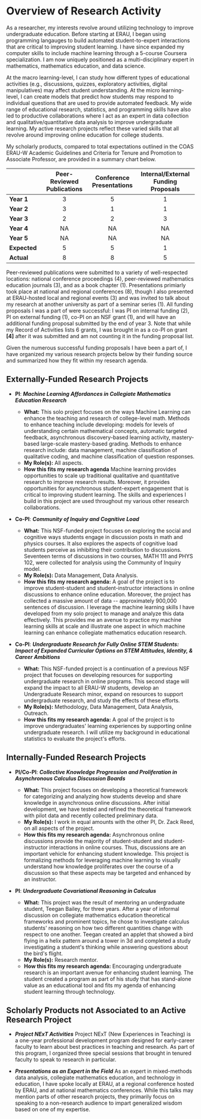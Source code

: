 # Overview of Research Activity
As a researcher, my interests revolve around utilizing technology to improve undergraduate education. Before starting at ERAU, I began using programming langauges to build automated student-to-expert interactions that are critical to improving student learning. I have since expanded my computer skills to include machine learning through a 5-course Coursera specialization. I am now uniquely positioned as a multi-disciplinary expert in mathematics, mathematics education, and data science.

At the macro learning-level, I can study how different types of educational activities (e.g., discussions, quizzes, exploratory activities, digital manipulatives) may affect student understanding. At the micro learning-level, I can create models that predict how students may respond to individual questions that are used to provide automated feedback. My wide range of educational research, statistics, and programming skills have also led to productive collaborations where I act as an expert in data collection and qualitative/quantitative data analysis to improve undergraduate learning. My active research projects reflect these varied skills that all revolve around improving online education for college students.

My scholarly products, compared to total expectations outlined in the COAS ERAU-W Academic Guidelines and Criteria for Tenure and Promotion to Associate Professor, are provided in a summary chart below. 

|          | Peer-Reviewed <br>Publications | Conference <br>Presentations | Internal/External <br>Funding Proposals |
|----------|:--------------:|:---------------:|:-------------------:|
| **Year 1**   |       3      |       5       |         1         |
| **Year 2**   |       3      |       1       |         1         |
| **Year 3**   |       2      |       2       |         3         |
| **Year 4**   |      NA      |      NA       |        NA         |
| **Year 5**   |      NA      |      NA       |        NA         |
| **Expected** |       5      |       5       |         1         |
| **Actual**   |       8      |       8       |         5         | 

Peer-reviewed publications were submitted to a variety of well-respected locations: national conference proceedings (4), peer-reviewed mathematics education journals (3), and as a book chapter (1). Presentations primiarly took place at national and regional conferences (8), though I also presented at ERAU-hosted local and regional events (3) and was invited to talk about my research at another university as part of a seminar series (1). All funding proposals I was a part of were successful: I was PI on internal funding (2), PI on external funding (1), co-PI on an NSF grant (1), and will have an additional funding proposal submitted by the end of year 3. Note that while my Record of Activities lists 6 grants, I was brought in as a co-PI on grant **[4]** after it was submitted and am not counting it in the funding proposal list.

Given the numerous successful funding proposals I have been a part of, I have organized my various research projects below by their funding source and summarized how they fit within my research agenda. 

## Externally-Funded Research Projects
- **PI**: ***Machine Learning Affordances in Collegiate Mathematics Education Research***
    - **What:** This solo project focuses on the ways Machine Learning can enhance the teaching and research of college-level math. Methods to enhance teaching include developing: models for levels of understanding certain mathematical concepts, automatic targeted feedback, asynchronous discovery-based learning activity, mastery-based large-scale mastery-based grading. Methods to enhance research include: data management, machine classification of qualitative coding, and machine classification of question responses. 
    - **My Role(s):** All aspects.
    - **How this fits my research agenda** Machine learning provides opportunities to scale up traditional qualitative and quantitative research to improve research results. Moreover, it provides opportunities for asynchronous student-expert engagement that is critical to improving student learning. The skills and experiences I build in this project are used throughout my various other research collaborations.

- **Co-PI**: ***Community of Inquiry and Cognitive Load***
    - **What:** This NSF-funded project focuses on exploring the social and cognitive ways students engage in discussion posts in math and physics courses. It also explores the aspects of cognitive load students perceive as inhibiting their contribution to discussions. Seventeen terms of discussions in two courses, MATH 111 and PHYS 102, were collected for analysis using the Community of Inquiry model. 
    - **My Role(s):** Data Management, Data Analysis. 
    - **How this fits my research agenda:** A goal of the project is to improve student-student and student-instructor interactions in online discussions to enhance online education. Moreover, the project has collected a massive amount of data -- approximately 900,000 sentences of discussion. I leverage the machine learning skills I have developed from my solo project to manage and analyze this data effectively. This provides me an avenue to practice my machine learning skills at scale and illustrate one aspect in which machine learning can enhance collegiate mathematics education research.

- **Co-PI**: ***Undergraduate Research for Fully Online STEM Students: Impact of Expanded Curricular Options on STEM Attitudes, Identity, & Career Ambitions***
    - **What:** This NSF-funded project is a continuation of a previous NSF project that focuses on developing resources for supporting undergraduate research in online programs. This second stage will expand the impact to all ERAU-W students, develop an Undergraduate Research minor, expand on resources to support undergraduate research, and study the effects of these efforts. 
    - **My Role(s):** Methodology, Data Management, Data Analysis, Outreach.
    - **How this fits my research agenda:** A goal of the project is to improve undergraduates' learning experiences by supporting online undergraduate research. I will utilize my background in educational statistics to evaluate the project's efforts. 

## Internally-Funded Research Projects
- **PI/Co-PI**: ***Collective Knowledge Progression and Proliferation in Asynchronous Calculus Discussion Boards***
    - **What:** This project focuses on developing a theoretical framework for categorizing and analyzing how students develop and share knowledge in asynchronous online discussions. After initial development, we have tested and refined the theoretical framework with pilot data and recently collected preliminary data. 
    - **My Role(s):** I work in equal amounts with the other PI, Dr. Zack Reed, on all aspects of the project. 
    - **How this fits my research agenda:** Asynchronous online discussions provide the majority of student-student and student-instructor interactions in online courses. Thus, discussions are an important vehicle for enhancing student knowledge. This project is formalizing methods for leveraging machine learning to visually understand how knowledge proliferates over the course of a discussion so that these aspects may be targeted and enhanced by an instructor. 

- **PI**: ***Undergraduate Covariational Reasoning in Calculus***
    - **What:** This project was the result of mentoring an undergraduate student, Teegan Bailey, for three years. After a year of informal discussion on collegiate mathematics education theoretical frameworks and prominent topics, he chose to investigate calculus students' reasoning on how two different quantities change with respect to one another. Teegan created an applet that showed a bird flying in a helix pattern around a tower in 3d and completed a study investigating a student's thinking while answering questions about the bird's flight.
    - **My Role(s):** Research mentor.
    - **How this fits my research agenda:** Encouraging undergraduate research is an important avenue for enhancing student learning. The student created a program as part of his study that has stand-alone value as an educational tool and fits my agenda of enhancing student learning through technology.

## Scholarly Products not Associated to an Active Research Project
- ***Project NExT Activities***
Project NExT (New Experiences in Teaching) is a one-year professional development program designed for early-career faculty to learn about best practices in teaching and research. As part of this program, I organized three special sessions that brought in tenured faculty to speak to research in particular. 

- ***Presentations as an Expert in the Field***
As an expert in mixed-methods data analysis, collegiate mathematics education, and technology in education, I have spoke locally at ERAU, at a regional conference hosted by ERAU, and at national mathematics conferences. While this talks may mention parts of other research projects, they primarily focus on speaking to a non-research audience to impart generalized wisdom based on one of my expertise.